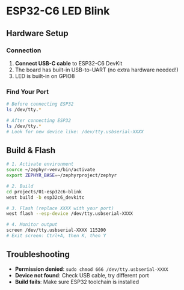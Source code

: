 # ESP32-C6 LED Blink

## Hardware Setup

### Connection
1. **Connect USB-C cable** to ESP32-C6 DevKit
2. The board has built-in USB-to-UART (no extra hardware needed!)
3. LED is built-in on GPIO8

### Find Your Port
```bash
# Before connecting ESP32
ls /dev/tty.*

# After connecting ESP32
ls /dev/tty.*
# Look for new device like: /dev/tty.usbserial-XXXX
```

## Build & Flash

```bash
# 1. Activate environment
source ~/zephyr-venv/bin/activate
export ZEPHYR_BASE=~/zephyrproject/zephyr

# 2. Build
cd projects/01-esp32c6-blink
west build -b esp32c6_devkitc

# 3. Flash (replace XXXX with your port)
west flash --esp-device /dev/tty.usbserial-XXXX

# 4. Monitor output
screen /dev/tty.usbserial-XXXX 115200
# Exit screen: Ctrl+A, then K, then Y
```

## Troubleshooting

- **Permission denied**: `sudo chmod 666 /dev/tty.usbserial-XXXX`
- **Device not found**: Check USB cable, try different port
- **Build fails**: Make sure ESP32 toolchain is installed